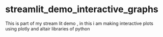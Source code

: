 # streamlit_demo_interactive_graphs
This is part of my stream lit demo , in this i am making interactive plots using plotly and altair libraries of python
